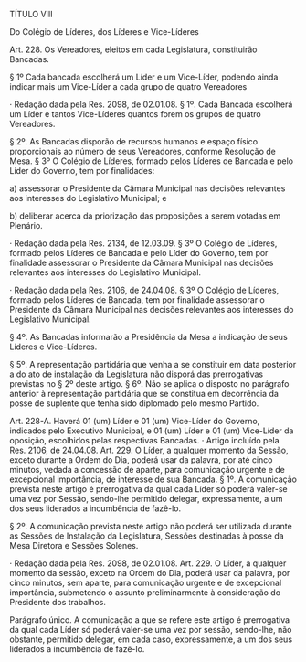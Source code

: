 TÍTULO VIII

Do Colégio de Líderes, dos Líderes e Vice-Líderes

Art. 228. Os Vereadores, eleitos em cada Legislatura, constituirão Bancadas.

§ 1º  Cada bancada escolherá um Líder e um Vice-Líder, podendo ainda indicar mais um Vice-Líder a cada grupo de quatro Vereadores

·         Redação dada  pela Res. 2098, de 02.01.08.
§ 1º. Cada Bancada escolherá um Líder e tantos Vice-Líderes quantos forem os grupos de quatro Vereadores.

§ 2º.  As Bancadas disporão de recursos humanos e espaço físico proporcionais ao número de seus Vereadores, conforme Resolução de Mesa.
§ 3º O Colégio de Líderes, formado pelos Líderes de Bancada e pelo Líder do Governo, tem por finalidades:

a) assessorar o Presidente da Câmara Municipal nas decisões relevantes aos interesses do Legislativo Municipal; e

b) deliberar acerca da priorização das proposições a serem votadas em Plenário.

·         Redação dada  pela Res. 2134, de 12.03.09.
§ 3º O Colégio de Líderes, formado pelos Líderes de Bancada e pelo Líder do Governo, tem por finalidade assessorar o Presidente da Câmara Municipal nas decisões relevantes aos interesses do Legislativo Municipal.

·         Redação dada  pela Res. 2106, de 24.04.08.
§ 3º O  Colégio de Líderes, formado pelos Líderes de Bancada, tem por finalidade assessorar o Presidente da Câmara Municipal nas decisões relevantes aos interesses do Legislativo Municipal.

§ 4º. As Bancadas informarão a Presidência da Mesa a indicação de seus Líderes e Vice-Líderes.

§ 5º.  A representação partidária que venha a se constituir em data posterior a do ato de instalação da Legislatura não disporá das prerrogativas previstas no § 2º deste artigo.
§ 6º. Não se aplica o disposto no parágrafo anterior à representação partidária que se constitua em decorrência da posse de suplente que tenha sido diplomado pelo mesmo Partido. 

Art. 228-A. Haverá 01 (um) Líder e 01 (um) Vice-Líder do Governo, indicados pelo Executivo Municipal, e 01 (um) Líder e 01 (um) Vice-Líder da oposição, escolhidos pelas respectivas Bancadas.
·         Artigo incluído  pela Res. 2106, de 24.04.08.
Art. 229.  O Líder, a qualquer momento da Sessão, exceto durante a Ordem do Dia, poderá usar da palavra, por até cinco minutos, vedada a concessão de aparte, para comunicação urgente e de excepcional importância, de interesse de sua Bancada.
§ 1º. A comunicação prevista neste artigo é prerrogativa da qual cada Líder só poderá valer-se uma vez por Sessão, sendo-lhe permitido delegar, expressamente, a um dos seus liderados a incumbência de fazê-lo.

§ 2º. A comunicação prevista neste artigo não poderá ser utilizada durante as Sessões de Instalação da Legislatura, Sessões destinadas à posse da Mesa Diretora e Sessões Solenes.

·         Redação dada  pela Res. 2098, de 02.01.08.
Art. 229. O Líder, a qualquer momento da sessão, exceto na Ordem do Dia, poderá usar da palavra, por cinco minutos, sem aparte, para comunicação urgente e de excepcional importância, submetendo o assunto preliminarmente à consideração do Presidente dos trabalhos.

Parágrafo único. A comunicação a que se refere este artigo é prerrogativa da qual cada Líder só poderá valer-se uma vez por sessão, sendo-lhe, não obstante, permitido delegar, em cada caso, expressamente, a um dos seus liderados a incumbência de fazê-lo.
